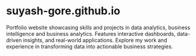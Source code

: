 # suyash-gore.github.io
Portfolio website showcasing skills and projects in data analytics, business intelligence and business analytics. Features interactive dashboards, data-driven insights, and real-world applications. Explore my work and experience in transforming data into actionable business strategies.
